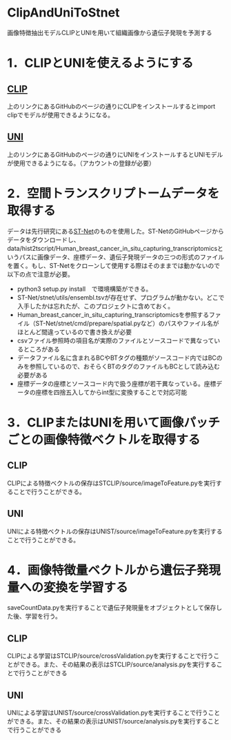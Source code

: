 # ClipAndUniToStnet
画像特徴抽出モデルCLIPとUNIを用いて組織画像から遺伝子発現を予測する

# 1．CLIPとUNIを使えるようにする
## [CLIP](https://github.com/openai/CLIP)
上のリンクにあるGitHubのページの通りにCLIPをインストールするとimport clipでモデルが使用できるようになる。

## [UNI](https://github.com/mahmoodlab/UNI?tab=readme-ov-file)
上のリンクにあるGitHubのページの通りにUNIをインストールするとUNIモデルが使用できるようになる。（アカウントの登録が必要）

# 2．空間トランスクリプトームデータを取得する
データは先行研究にある[ST-Net](https://github.com/bryanhe/ST-Net)のものを使用した。ST-NetのGitHubページからデータをダウンロードし、data/hist2tscript/Human_breast_cancer_in_situ_capturing_transcriptomicsというパスに画像データ、座標データ、遺伝子発現データの三つの形式のファイルを置く。もし、ST-Netをクローンして使用する際はそのままでは動かないので以下の点で注意が必要。
- python3 setup.py install　で環境構築ができる。
- ST-Net/stnet/utils/ensembl.tsvが存在せず、プログラムが動かない。どこで入手したかは忘れたが、このプロジェクトに含めておく。
- Human_breast_cancer_in_situ_capturing_transcriptomicsを参照するファイル（ST-Net/stnet/cmd/prepare/spatial.pyなど）のパスやファイル名がほとんど間違っているので書き換えが必要
- csvファイル参照時の項目名が実際のファイルとソースコードで異なっているところがある
- データファイル名に含まれるBCやBTタグの種類がソースコード内ではBCのみを参照しているので、おそらくBTのタグのファイルもBCとして読み込む必要がある
- 座標データの座標とソースコード内で扱う座標が若干異なっている。座標データの座標を四捨五入してからint型に変換することで対応可能

# 3．CLIPまたはUNIを用いて画像パッチごとの画像特徴ベクトルを取得する
## CLIP
CLIPによる特徴ベクトルの保存はSTCLIP/source/imageToFeature.pyを実行することで行うことができる。

## UNI
UNIによる特徴ベクトルの保存はUNIST/source/imageToFeature.pyを実行することで行うことができる。

# 4．画像特徴量ベクトルから遺伝子発現量への変換を学習する
saveCountData.pyを実行することで遺伝子発現量をオブジェクトとして保存した後、学習を行う。
## CLIP
CLIPによる学習はSTCLIP/source/crossValidation.pyを実行することで行うことができる。また、その結果の表示はSTCLIP/source/analysis.pyを実行することで行うことができる

## UNI
UNIによる学習はUNIST/source/crossValidation.pyを実行することで行うことができる。また、その結果の表示はUNIST/source/analysis.pyを実行することで行うことができる
